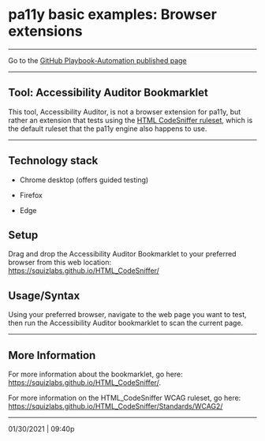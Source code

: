 # pa11y basic examples: Browser extensions

<hr>

Go to the [GitHub Playbook-Automation published page](https://section508coordinators.github.io/Dev-Automation/)

<hr>

## Tool: Accessibility Auditor Bookmarklet

This  tool, Accessibility Auditor, is not a browser extension for pa11y, but rather an extension that tests using the [HTML CodeSniffer ruleset](https://squizlabs.github.io/HTML_CodeSniffer/Standards/WCAG2/), which is the default ruleset that the pa11y engine also happens to use.

<hr>

## Technology stack

- Chrome desktop (offers guided testing)

- Firefox

- Edge

  

## Setup

Drag and drop the Accessibility Auditor Bookmarklet to your preferred browser from this web location: https://squizlabs.github.io/HTML_CodeSniffer/



## Usage/Syntax

Using your preferred browser, navigate to the web page you want to test, then run the Accessibility Auditor bookmarklet to scan the current page.

<hr>

## More Information

For more information about the bookmarklet, go here: https://squizlabs.github.io/HTML_CodeSniffer/. 

For more information on the HTML_CodeSniffer WCAG ruleset, go here: https://squizlabs.github.io/HTML_CodeSniffer/Standards/WCAG2/

<hr>
01/30/2021 | 09:40p

